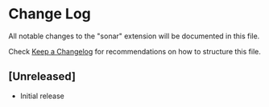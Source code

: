 # Change Log

All notable changes to the "sonar" extension will be documented in this file.

Check [Keep a Changelog](http://keepachangelog.com/) for recommendations on how to structure this file.

## [Unreleased]

- Initial release